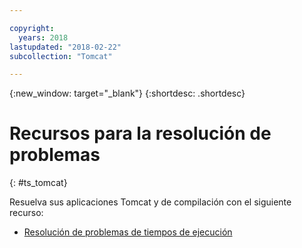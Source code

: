 ```yaml
---

copyright:
  years: 2018
lastupdated: "2018-02-22"
subcollection: "Tomcat"

---
```


{:new_window: target="_blank"}
{:shortdesc: .shortdesc}

# Recursos para la resolución de problemas
{: #ts_tomcat}

Resuelva sus aplicaciones Tomcat y de compilación con el siguiente recurso:

* [Resolución de problemas de tiempos de ejecución](/docs/runtimes-common/ts_runtimes.html#runtimes)

